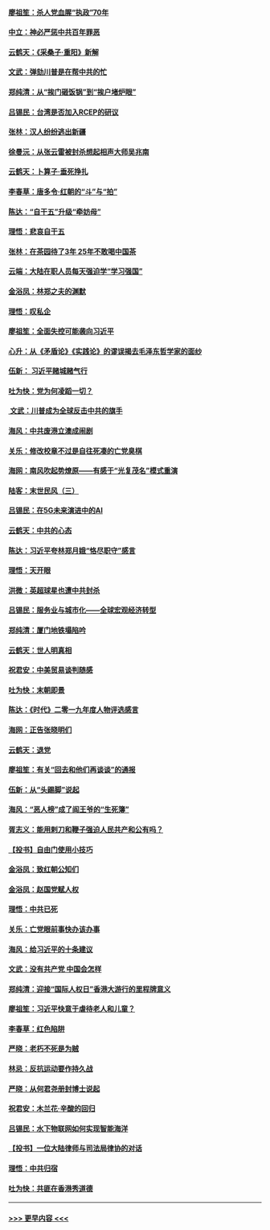 #### [廖祖笙：杀人党血腥“执政”70年](../pages/nsc993/n11745144.md?t=12261944) 
#### [中立：神必严惩中共百年罪恶](../pages/nsc993/n11744970.md?t=12261944) 
#### [云鹤天：《采桑子‧重阳》新解](../pages/nsc993/n11744948.md?t=12261944) 
#### [文武：弹劾川普是在帮中共的忙](../pages/nsc993/n11744758.md?t=12261944) 
#### [郑纯清：从“挨门砸饭锅”到“挨户堵炉眼”](../pages/nsc993/n11744745.md?t=12261944) 
#### [吕锡民：台湾是否加入RCEP的研议](../pages/nsc993/n11744701.md?t=12261944) 
#### [张林：汉人纷纷逃出新疆](../pages/nsc993/n11743530.md?t=12261944) 
#### [徐曼沅：从张云雷被封杀想起相声大师吴兆南](../pages/nsc993/n11741816.md?t=12261944) 
#### [云鹤天：卜算子‧垂死挣扎](../pages/nsc993/n11739956.md?t=12261944) 
#### [李春草：唐多令‧红朝的“斗”与“拍”](../pages/nsc993/n11739830.md?t=12261944) 
#### [陈达：“自干五”升级“牵妨母”](../pages/nsc993/n11739724.md?t=12261944) 
#### [理悟：悲哀自干五](../pages/nsc993/n11739547.md?t=12261944) 
#### [张林：在茶园待了3年 25年不敢喝中国茶](../pages/nsc993/n11739240.md?t=12261944) 
#### [云端：大陆在职人员每天强迫学“学习强国”](../pages/nsc993/n11738735.md?t=12261944) 
#### [金浴凤：林郑之夫的渊默](../pages/nsc993/n11737735.md?t=12261944) 
#### [理悟：叹私企](../pages/nsc993/n11737715.md?t=12261944) 
#### [廖祖笙：全面失控可能袭向习近平](../pages/nsc993/n11737704.md?t=12261944) 
#### [心升：从《矛盾论》《实践论》的谬误揭去毛泽东哲学家的面纱](../pages/nsc993/n11736962.md?t=12261944) 
#### [伍新： 习近平赌城赌气行](../pages/nsc993/n11736929.md?t=12261944) 
#### [吐为快：党为何凌蹈一切？](../pages/nsc993/n11736915.md?t=12261944) 
#### [ 文武：川普成为全球反击中共的旗手](../pages/nsc993/n11736882.md?t=12261944) 
#### [海风：中共废港立澳成闹剧](../pages/nsc993/n11735857.md?t=12261944) 
#### [关乐：修改校章不过是自往死凑的亡党臭棋](../pages/nsc993/n11735097.md?t=12261944) 
#### [海网：南风吹起势燎原——有感于“光复茂名”模式重演](../pages/nsc993/n11732308.md?t=12261944) 
#### [陆客：末世民风（三）](../pages/nsc993/n11732211.md?t=12261944) 
#### [吕锡民：在5G未来演进中的AI](../pages/nsc993/n11730010.md?t=12261944) 
#### [云鹤天：中共的心态](../pages/nsc993/n11729906.md?t=12261944) 
#### [陈达：习近平夸林郑月娥“恪尽职守”感言](../pages/nsc993/n11729881.md?t=12261944) 
#### [理悟：天开眼](../pages/nsc993/n11729699.md?t=12261944) 
#### [洪微：英超球星也遭中共封杀](../pages/nsc993/n11727243.md?t=12261944) 
#### [吕锡民：服务业与城市化——全球宏观经济转型](../pages/nsc993/n11725845.md?t=12261944) 
#### [郑纯清：厦门地铁塌陷吟](../pages/nsc993/n11725813.md?t=12261944) 
#### [云鹤天：世人明真相](../pages/nsc993/n11725621.md?t=12261944) 
#### [祝君安：中美贸易谈判随感](../pages/nsc993/n11725609.md?t=12261944) 
#### [吐为快：末朝即景](../pages/nsc993/n11723365.md?t=12261944) 
#### [陈达：《时代》二零一九年度人物评选感言](../pages/nsc993/n11723337.md?t=12261944) 
#### [海网：正告张晓明们](../pages/nsc993/n11723228.md?t=12261944) 
#### [云鹤天：退党](../pages/nsc993/n11723056.md?t=12261944) 
#### [廖祖笙：有关“回去和他们再谈谈”的通报](../pages/nsc993/n11722442.md?t=12261944) 
#### [伍新：从“头踢脚”说起](../pages/nsc993/n11722429.md?t=12261944) 
#### [海风：“恶人榜”成了阎王爷的“生死簿”](../pages/nsc993/n11722272.md?t=12261944) 
#### [胥志义：能用剌刀和鞭子强迫人民共产和公有吗？](../pages/nsc993/n11720569.md?t=12261944) 
#### [【投书】自由门使用小技巧](../pages/nsc993/n11720180.md?t=12261944) 
#### [金浴凤：致红朝公知们](../pages/nsc993/n11720563.md?t=12261944) 
#### [金浴凤：赵国党赋人权](../pages/nsc993/n11720533.md?t=12261944) 
#### [理悟：中共已死](../pages/nsc993/n11720233.md?t=12261944) 
#### [关乐：亡党眼前事快办该办事](../pages/nsc993/n11719160.md?t=12261944) 
#### [海风：给习近平的十条建议](../pages/nsc993/n11717616.md?t=12261944) 
#### [文武：没有共产党 中国会怎样](../pages/nsc993/n11717584.md?t=12261944) 
#### [郑纯清：迎接“国际人权日”香港大游行的里程牌意义](../pages/nsc993/n11717417.md?t=12261944) 
#### [廖祖笙：习近平快意于虐待老人和儿童？](../pages/nsc993/n11715313.md?t=12261944) 
#### [李春草：红色陷阱](../pages/nsc993/n11715029.md?t=12261944) 
#### [严晓：老朽不死是为贼](../pages/nsc993/n11712910.md?t=12261944) 
#### [林忌：反抗运动要作持久战](../pages/nsc993/n11712623.md?t=12261944) 
#### [严晓：从何君尧册封博士说起](../pages/nsc993/n11712465.md?t=12261944) 
#### [祝君安：木兰花·辛酸的回归](../pages/nsc993/n11712381.md?t=12261944) 
#### [吕锡民：水下物联网如何实现智能海洋](../pages/nsc993/n11711158.md?t=12261944) 
#### [【投书】一位大陆律师与司法局律协的对话](../pages/nsc993/n11709675.md?t=12261944) 
#### [理悟：中共归宿](../pages/nsc993/n11710059.md?t=12261944) 
#### [吐为快：共匪在香港秀道德](../pages/nsc993/n11709979.md?t=12261944) 

----
#### [ >>> 更早内容 <<< ](../indexes/nsc993-earlier.md)
